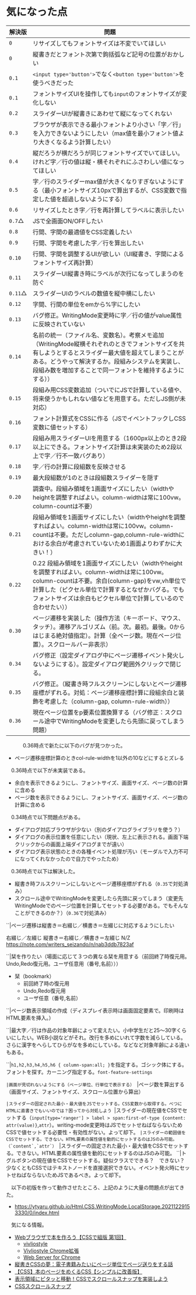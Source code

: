 # 気になった点

解決版|問題
------|----
`0`|リサイズしてもフォントサイズは不変でいてほしい
`0`|縦書きだとフォント次第で鉤括弧など記号の位置がおかしい
`0.1`|`<input type='button'>`でなく`<button type='button'>`を使うべきだった
`0.1`|フォントサイズUIを操作しても`input`のフォントサイズが変化しない
`0.2`|スライダーUIが縦書きにあわせて縦になってくれない
`0.3`|ブラウザが表示できる最小フォントより小さい「字／行」を入力できないようにしたい（max値を最小フォント値より大きくなるよう計算したい）
`0.4`|縦だろうが横だろうが同じフォントサイズでいてほしい。けれど字／行の値は縦・横それぞれにふさわしい値になってほしい
`0.5`|字／行のスライダーmax値が大きくなりすぎないようにする（最小フォントサイズ10pxで算出するが、CSS変数で指定した値を超過しないようにする）
`0.6`|リサイズしたとき字／行を再計算してラベルに表示したい
`0.7`△|JSで全画面ON/OFFしたい
`0.8`|行間、字間の最適値をCSS定義したい
`0.9`|行間、字間を考慮した字／行を算出したい
`0.10`|行間、字間を調整するUIが欲しい（UI縦書き、字間によるフォントサイズ再計算）
`0.11`|スライダーUI縦書き時にラベルが次行になってしまうのを防ぐ
`0.11`△|スライダーUIのラベルの数値を縦中横にしたい
`0.12`|字間、行間の単位をemから%字にしたい
`0.13`|バグ修正。WritingMode変更時に字／行の値がvalue属性に反映されていない
`0.14`|名前の統一（ファイル名、変数名）。考察メモ追加（WritingMode縦横それぞれのときでフォントサイズを共有しようとするとスライダー最大値を超えてしまうことがある。どうやって解決するか。段組みシステムを実装し、段組み数を増加することで同一フォントを維持するようにする））
`0.15`|段組み用CSS変数追加（ついでにJSで計算している値や、将来使うかもしれない値などを用意する。ただしJS側が未対応）
`0.16`|フォント計算式をCSSに作る（JSでイベントフックしCSS変数に値セットする）
`0.17`|段組み用スライダーUIを用意する（1600px以上のとき2段以上にできる。フォントサイズ計算は未実装のため2段以上で字／行不一致バグあり）
`0.18`|字／行の計算に段組数を反映させる
`0.19`|最大段組数が1のときは段組数スライダーを隠す
`0.20`|調査中。段組み領域を1画面サイズにしたい（widthやheightを調整すればよい。column-widthは常に100vw。column-countは不要）
`0.21`|段組み領域を1画面サイズにしたい（widthやheightを調整すればよい。column-widthは常に100vw。column-countは不要。ただしcolumn-gap,column-rule-widthにおける余白が考慮されていないため1画面よりわずかに大きい！）
`0.22`|0.22 段組み領域を1画面サイズにしたい（widthやheightを調整すればよい。column-widthは常に100vw。column-countは不要。余白(column-gap)をvw,vh単位で計算した（ピクセル単位で計算するとなぜかバグる。でもフォントサイズは余白もピクセル単位で計算しているので合わせたい））
`0.30`|ページ遷移を実装した（操作方法（キーボード、マウス、タッチ）。遷移アルゴリズム（前。次。最初。最後。0からはじまる絶対値指定）。計算（全ページ数。現在ページ位置）。スクロールバー非表示）
`0.34`|バグ修正（設定ダイアログ中にページ遷移イベント発火しないようにする）。設定ダイアログ範囲外クリックで閉じる。
`0.35`|バグ修正。（縦書き時フルスクリーンにしないとページ遷移座標がずれる。対処：ページ遷移座標計算に段組余白と装飾を考慮した（column-gap, column-rule-width））
`0.36`|現在ページ位置をp要素位置換算する（バグ修正：スクロール途中でWritingModeを変更したら先頭に戻ってしまう問題）
　　
　0.36時点で新たに以下のバグが見つかった。

* ページ遷移座標計算のときcol-rule-widthを1以外の10などにするとズレる

　0.36時点で以下が未実装である。

* 余白を表示できるようにし、フォントサイズ、画面サイズ、ページ数の計算に含める
* ページ数を表示できるようにし、フォントサイズ、画面サイズ、ページ数の計算に含める

　0.34時点で以下問題点がある。

* ダイアログ対応ブラウザが少ない（別のダイアログライブラリを使う？）
* ダイアログの表示位置を任意にしたい（現状、左上に表示される。画面下端クリックからの画面上端ダイアログまでが遠い）
* ダイアログ表示状態のときの各種イベント処理が汚い（モーダルで入力不可になってくれなかったので自力でやったため）

　0.36時点で以下は解決した。

* 縦書き時フルスクリーンにしないとページ遷移座標がずれる（`0.35`で対処済み）
* スクロール途中でWritingModeを変更したら先頭に戻ってしまう（変更先WritingModeでのページ位置を計算してセットする必要がある。でもそんなことができるのか？）（`0.36`で対処済み）


``|ページ遷移は縦書き＝右綴じ／横書き＝左綴じに対応するようにしたい

右綴じ／左綴じ
縦書き＝右綴じ／横書き＝左綴じ
N/Z
https://note.com/writers_seizando/n/nab3ddb7823af

``|栞を作りたい（場面に応じて３つの異なる栞を用意する（前回終了時復元用。Undo,Redo復元用。ユーザ任意用（番号,名前）））

* 栞（bookmark）
	* 前回終了時の復元用
	* Undo,Redo復元用
	* ユーザ任意（番号,名前）

``|ページ数表示領域の作成（ディスプレイ表示時は画面固定要素で。印刷時はHTML要素を挿入。）

``|最大字／行は作品の対象年齢によって変えたい。小中学生だと25〜30字くらいにしたい。WEB小説などがそれ。改行を多めにいれて字数を減らしている。さらに漢字をへらしてひらがなを多めにしている。などなど対象年齢による違いもある。

``|`h1,h2,h3,h4,h5,h6 { column-span:all; }`を指定する。ゴシック体にする。フォントを探す。カーニング指定する。`font-feature-settings`

``|画面が見切れないようにする（ページ単位、行単位で表示する）
``|ページ数を算出する（画面サイズ、フォントサイズ、スクロール位置から算出）

``|スライダーの固定された最小・最大値をJSでセットする。CSS変数から取得する。べつにHTMLに直書きでもいいのでは？困ってから対処しよう
``|スライダーの現在値をCSSでセットする（`input[type='ranger'] > label > span:first-of-type {content: attr(value)}`,`attr`）。writing-mode変更時はJSでセットせねばならないためCSSで値セットする必要性・有効性がない。よって却下。
``|スライダーの範囲値をCSSでセットする。できない。HTML要素の属性値を動的にセットするのはJSのみ可能。（`content`,`attr`）
``|スライダーの固定された最小・最大値をCSSでセットする。できない。HTML要素の属性値を動的にセットするのはJSのみ可能。
``|トグルボタンの現在値をCSSでセットする。疑似クラスでできる？　できない？　少なくともCSSではテキストノードを直接選択できない。イベント発火時にセットせねばならないためJSであるべき。よって却下。

　以下の初版を作って動作させたところ、上記のように大量の問題点が出てきた。

* https://ytyaru.github.io/Html.CSS.WritingMode.LocalStorage.20211229153330/0/index.html

　気になる情報。

* [Webブラウザで本を作ろう【CSSで組版 第1回】](https://www.ntt-tx.co.jp/column/dojo_review_blog/20180710/)
    * [vivliostyle](https://vivliostyle.org/)
    * [Vivliostyle Chrome拡張](https://chrome.google.com/webstore/detail/vivliostyle/ffeiildjegeigkbobbakjjmfeacadbne)
    * [Web Server for Chrome](https://chrome.google.com/webstore/detail/web-server-for-chrome/ofhbbkphhbklhfoeikjpcbhemlocgigb)
* [縦書きCSSの夢：電子書籍みたいにページ単位でページ送りをする話](https://qiita.com/rutan/items/4d038b8ed14c99040617)
* [【CSS】本のページをめくるCSS【シンプルに改善版】](https://little-strange.hatenablog.com/entry/2021/08/30/235839)
* [表示領域にピタッと移動！CSSでスクロールスナップを実装しよう](https://www.webcreatorbox.com/tech/scroll-snap)
* [CSSスクロールスナップ](https://developer.mozilla.org/ja/docs/Web/CSS/CSS_Scroll_Snap/Basic_concepts)



